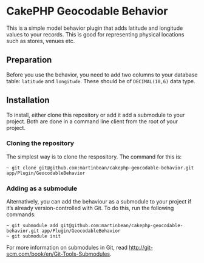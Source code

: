 # CakePHP Geocodable Behavior

This is a simple model behavior plugin that adds latitude and longitude values to your records. This is good for representing physical locations such as stores, venues etc.

## Preparation

Before you use the behavior, you need to add two columns to your database table: `latitude` and `longitude`. These should be of `DECIMAL(10,6)` data type.

## Installation

To install, either clone this repository or add it add a submodule to your project. Both are done in a command line client from the root of your project.

### Cloning the repository

The simplest way is to clone the respository. The command for this is:

    ~ git clone git@github.com:martinbean/cakephp-geocodable-behavior.git app/Plugin/GeocodableBehavior

### Adding as a submodule

Alternatively, you can add the behaviour as a submodule to your project if it’s already version-controlled with Git. To do this, run the following commands:

    ~ git submodule add git@github.com:martinbean/cakephp-geocodable-behavior.git app/Plugin/GeocodableBehavior
    ~ git submodule init

For more information on submodules in Git, read http://git-scm.com/book/en/Git-Tools-Submodules.